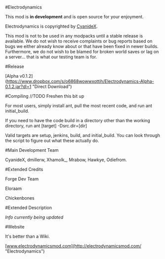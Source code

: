 #Electrodynamics

This mod is **in development** and is open source for your enjoyment.

Electrodynamics is copyrighted by [CyanideX](https://github.com/CyanideX "CyanideX GitHub profile").

This mod is not to be used in any modpacks until a stable release is available. We do not wish to receive complaints or bug reports based on bugs we either already know about or that have been fixed in newer builds. Furthermore, we do not wish to be blamed for broken world saves or lag on a server... that is what our testing team is for.

#Release

[Alpha v0.1.2] (https://www.dropbox.com/s/o6868wowwxottih/Electrodynamics-Alpha-0.1.2.jar?dl=1 "Direct Download")

#Compiling
//TODO Freshen this bit up

For most users, simply install ant, pull the most recent code, and run ant initial_build.

If you need to have the code build in a directory other than the working directory, run ant [target] -Dsrc.dir=[dir]

Valid targets are setup, jenkins, build, and initial_build. You can look through the script to figure out what these actually do.

#Main Development Team

CyanideX, dmillerw, Xhamolk_, Mrabow, Hawkye, Odiefrom.

#Extended Credits

Forge Dev Team

Eloraam

Chickenbones

#Extended Description

*Info currently being updated*

#Website

It's better than a Wiki.

[www.electrodynamicsmod.com](http://electrodynamicsmod.com/ "Electrodynamics")
